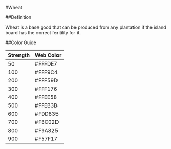 #Wheat

##Definition

Wheat is a base good that can be produced from any plantation if the island board has the correct feritility for it.

##Color Guide

| Strength | Web Color |
| -------- | --------- |
|50 | #FFFDE7 |
|100 | #FFF9C4 |
|200 | #FFF59D |
|300 | #FFF176 |
|400 | #FFEE58 |
|500 | #FFEB3B |
|600 | #FDD835 |
|700 | #FBC02D |
|800 | #F9A825 |
|900 | #F57F17 |
